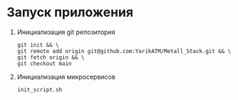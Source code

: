 # Запуск приложения
1. Инициализация git репозитория

       git init && \
       git remote add origin git@github.com:YarikATM/Metall_Stack.git && \
       git fetch origin && \
       git checkout main 

2. Инициализация микросервисов

       init_script.sh
